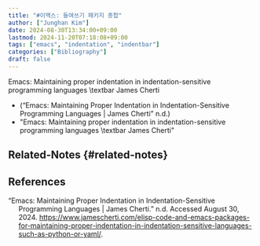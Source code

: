 ```yaml
---
title: "#이맥스: 들여쓰기 패키지 종합"
author: ["Junghan Kim"]
date: 2024-08-30T13:34:00+09:00
lastmod: 2024-11-20T07:18:08+09:00
tags: ["emacs", "indentation", "indentbar"]
categories: ["Bibliography"]
draft: false
---
```


Emacs: Maintaining proper indentation in indentation-sensitive programming languages \textbar James Cherti

-   (“Emacs: Maintaining Proper Indentation in Indentation-Sensitive Programming Languages | James Cherti” n.d.)
-   "Emacs: Maintaining proper indentation in indentation-sensitive programming languages \textbar James Cherti"


## Related-Notes {#related-notes}

## References

<style>.csl-entry{text-indent: -1.5em; margin-left: 1.5em;}</style><div class="csl-bib-body">
  <div class="csl-entry">“Emacs: Maintaining Proper Indentation in Indentation-Sensitive Programming Languages | James Cherti.” n.d. Accessed August 30, 2024. <a href="https://www.jamescherti.com/elisp-code-and-emacs-packages-for-maintaining-proper-indentation-in-indentation-sensitive-languages-such-as-python-or-yaml/">https://www.jamescherti.com/elisp-code-and-emacs-packages-for-maintaining-proper-indentation-in-indentation-sensitive-languages-such-as-python-or-yaml/</a>.</div>
</div>
